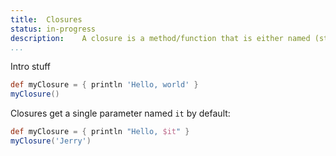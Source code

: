 ```yaml
---
title:	Closures
status:	in-progress
description:	A closure is a method/function that is either named (stored in a variable) or anonymous (passed directly to a method).
...
```

Intro stuff 




```groovy
def myClosure = { println 'Hello, world' }
myClosure()
```

Closures get a single parameter named `it` by default: 

```groovy
def myClosure = { println "Hello, $it" }
myClosure('Jerry')
```

